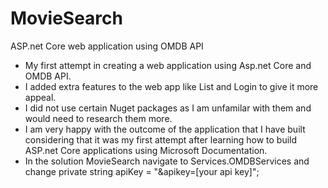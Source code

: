 # MovieSearch
ASP.net Core web application using OMDB API
- My first attempt in creating a web application using Asp.net Core and OMDB API.
- I added extra features to the web app like List and Login to give it more appeal.
- I did not use certain Nuget packages as I am unfamilar with them and would need to research them more.
- I am very happy with the outcome of the application that I have built considering that it was my first attempt after learning how to build ASP.net Core applications using Microsoft Documentation.
- In the solution MovieSearch navigate to Services.OMDBServices and change private string apiKey = "&apikey=[your api key]";
